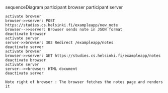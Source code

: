 sequenceDiagram
    participant browser
    participant server

    activate browser
    browser->>server: POST https://studies.cs.helsinki.fi/exampleapp/new_note
    browser-->>server: Browser sends note in JSON format
    deactivate browser
    activate server
    server->>browser: 302 Redirect /exampleapp/notes
    deactivate server
    activate browser
    browser->>server: GET https://studies.cs.helsinki.fi/exampleapp/notes
    deactivate browser
    activate server
    server-->>browser: HTML document
    deactivate server

    Note right of browser : The browser fetches the notes page and renders it